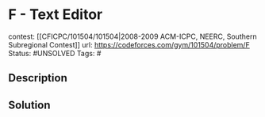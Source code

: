 # F - Text Editor

contest: [[CFICPC/101504/101504|2008-2009 ACM-ICPC, NEERC, Southern Subregional Contest]]
url: https://codeforces.com/gym/101504/problem/F
Status: #UNSOLVED
Tags: #

## Description

## Solution

